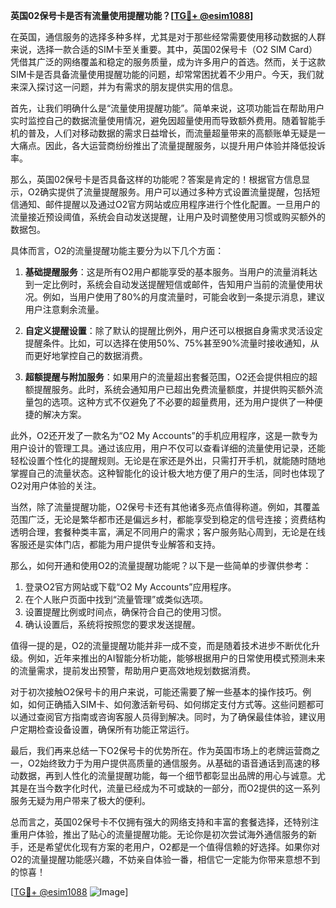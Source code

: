 **英国02保号卡是否有流量使用提醒功能？[[TG💪+ @esim1088](https://t.me/s/esim1088)]**

在英国，通信服务的选择多种多样，尤其是对于那些经常需要使用移动数据的人群来说，选择一款合适的SIM卡至关重要。其中，英国02保号卡（O2 SIM Card）凭借其广泛的网络覆盖和稳定的服务质量，成为许多用户的首选。然而，关于这款SIM卡是否具备流量使用提醒功能的问题，却常常困扰着不少用户。今天，我们就来深入探讨这一问题，并为有需求的朋友提供实用的信息。

首先，让我们明确什么是“流量使用提醒功能”。简单来说，这项功能旨在帮助用户实时监控自己的数据流量使用情况，避免因超量使用而导致额外费用。随着智能手机的普及，人们对移动数据的需求日益增长，而流量超量带来的高额账单无疑是一大痛点。因此，各大运营商纷纷推出了流量提醒服务，以提升用户体验并降低投诉率。

那么，英国02保号卡是否具备这样的功能呢？答案是肯定的！根据官方信息显示，O2确实提供了流量提醒服务。用户可以通过多种方式设置流量提醒，包括短信通知、邮件提醒以及通过O2官方网站或应用程序进行个性化配置。一旦用户的流量接近预设阈值，系统会自动发送提醒，让用户及时调整使用习惯或购买额外的数据包。

具体而言，O2的流量提醒功能主要分为以下几个方面：

1. **基础提醒服务**：这是所有O2用户都能享受的基本服务。当用户的流量消耗达到一定比例时，系统会自动发送提醒短信或邮件，告知用户当前的流量使用状况。例如，当用户使用了80%的月度流量时，可能会收到一条提示消息，建议用户注意剩余流量。

2. **自定义提醒设置**：除了默认的提醒比例外，用户还可以根据自身需求灵活设定提醒条件。比如，可以选择在使用50%、75%甚至90%流量时接收通知，从而更好地掌控自己的数据消费。

3. **超额提醒与附加服务**：如果用户的流量超出套餐范围，O2还会提供相应的超额提醒服务。此时，系统会通知用户已超出免费流量额度，并提供购买额外流量包的选项。这种方式不仅避免了不必要的超量费用，还为用户提供了一种便捷的解决方案。

此外，O2还开发了一款名为“O2 My Accounts”的手机应用程序，这是一款专为用户设计的管理工具。通过该应用，用户不仅可以查看详细的流量使用记录，还能轻松设置个性化的提醒规则。无论是在家还是外出，只需打开手机，就能随时随地掌握自己的流量状态。这种智能化的设计极大地方便了用户的生活，同时也体现了O2对用户体验的关注。

当然，除了流量提醒功能，O2保号卡还有其他诸多亮点值得称道。例如，其覆盖范围广泛，无论是繁华都市还是偏远乡村，都能享受到稳定的信号连接；资费结构透明合理，套餐种类丰富，满足不同用户的需求；客户服务贴心周到，无论是在线客服还是实体门店，都能为用户提供专业解答和支持。

那么，如何开通和使用O2的流量提醒功能呢？以下是一些简单的步骤供参考：

1. 登录O2官方网站或下载“O2 My Accounts”应用程序。
2. 在个人账户页面中找到“流量管理”或类似选项。
3. 设置提醒比例或时间点，确保符合自己的使用习惯。
4. 确认设置后，系统将按照您的要求发送提醒。

值得一提的是，O2的流量提醒功能并非一成不变，而是随着技术进步不断优化升级。例如，近年来推出的AI智能分析功能，能够根据用户的日常使用模式预测未来的流量需求，提前发出预警，帮助用户更高效地规划数据消费。

对于初次接触O2保号卡的用户来说，可能还需要了解一些基本的操作技巧。例如，如何正确插入SIM卡、如何激活新号码、如何绑定支付方式等。这些问题都可以通过查阅官方指南或咨询客服人员得到解决。同时，为了确保最佳体验，建议用户定期检查设备设置，确保所有功能正常运行。

最后，我们再来总结一下O2保号卡的优势所在。作为英国市场上的老牌运营商之一，O2始终致力于为用户提供高质量的通信服务。从基础的语音通话到高速的移动数据，再到人性化的流量提醒功能，每一个细节都彰显出品牌的用心与诚意。尤其是在当今数字化时代，流量已经成为不可或缺的一部分，而O2提供的这一系列服务无疑为用户带来了极大的便利。

总而言之，英国02保号卡不仅拥有强大的网络支持和丰富的套餐选择，还特别注重用户体验，推出了贴心的流量提醒功能。无论你是初次尝试海外通信服务的新手，还是希望优化现有方案的老用户，O2都是一个值得信赖的好选择。如果你对O2的流量提醒功能感兴趣，不妨亲自体验一番，相信它一定能为你带来意想不到的惊喜！

[[TG💪+ @esim1088](https://t.me/s/esim1088) ![Image](https://i.postimg.cc/4NQfJmqS/Snipaste-2025-05-13-00-14-12.png)]